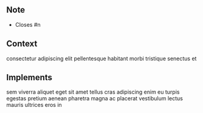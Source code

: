 ## Note

- Closes #n

## Context

consectetur adipiscing elit pellentesque habitant morbi tristique senectus et

## Implements

sem viverra aliquet eget sit amet tellus cras adipiscing enim eu turpis egestas
pretium aenean pharetra magna ac placerat vestibulum lectus mauris ultrices
eros in
